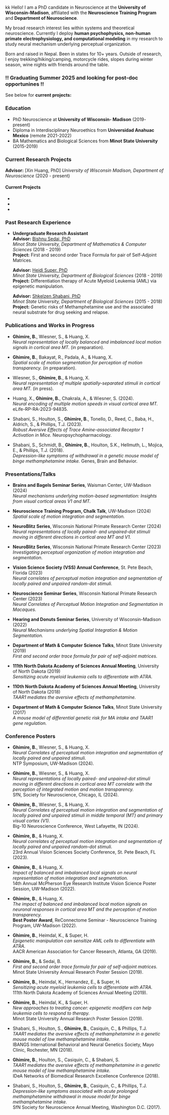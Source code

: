 

kk
Hello! I am a PhD candidate in Neuroscience at the **University of Wisconsin-Madison**, affiliated with the **Neuroscience Training Program** and **Department of Neuroscience**.

My broad research interest lies within systems and theoretical neuroscience. Currently I deploy **human psychophysics, non-human primate electrophysiology, and computational modeling** in my research to study neural mechanism underlying perceptual organization. 

Born and raised in Nepal. Been in states for 10+ years. Outside of research, I enjoy trekking/hiking/camping, motorcycle rides, slopes during winter season, wine nights with friends around the table. 

### !! Graduating Summer 2025 and looking for post-doc opportunines !!

See below for **current projects:**

### Education
- PhD Neuroscience at **University of Wisconsin- Madison** (2019- present)
- Diploma in Interdisciplinary Neuroethics from **Universidad Anahuac Mexico** (remote 2021-2022)
- BA Mathematics and Biological Sciences from **Minot State University** (2015-2019)

### Current Research Projects
 **Advisor:** [Xin Huang, PhD]
  *University of Wisconsin Madison, Department of Neuroscience* (2020 - present)
  #### Current Projects
- 
-
-

 
### Past Research Experience

- **Undergraduate Research Assistant**  
  **Advisor:** [Bishnu Sedai, PhD](https://www.minotstateu.edu/mathcs/faculty-staff/math/Sedai.shtml)  
  *Minot State University, Department of Mathematics & Computer Sciences* (2018 - 2019)  
  **Project:** First and second order Trace Formula for pair of Self-Adjoint Matrices.  

  **Advisor:** [Heidi Super, PhD](https://www.minotstateu.edu/superslab/index.shtml)  
  *Minot State University, Department of Biological Sciences* (2018 - 2019)  
  **Project:** Differentiation therapy of Acute Myeloid Leukemia (AML) via epigenetic manipulation.  

  **Advisor:** [Shkelzen Shabani, PhD](https://www.gvsu.edu/bms/zeni-shabani-281.htm)  
  *Minot State University, Department of Biological Sciences* (2015 - 2018)  
  **Project:** Genetic risks of Methamphetamine use and the associated neural substrate for drug seeking and relapse.

### Publications and Works in Progress

- **Ghimire, B.**, Wiesner, S., & Huang, X.  
  *Neural representation of locally balanced and imbalanced local motion signals in cortical area MT.* (in preparation).

- **Ghimire, B.**, Bakayat, R., Padala, A., & Huang, X.  
  *Spatial scale of motion segmentation for perception of motion transparency.* (in preparation).

- Wiesner, S., **Ghimire, B.**, & Huang, X.  
  *Neural representation of multiple spatially-separated stimuli in cortical area MT.* (in press).

- Huang, X., **Ghimire, B.**, Chakrala, A., & Wiesner, S. (2024).  
  *Neural encoding of multiple motion speeds in visual cortical area MT.* eLife-RP-RA-2023-94835.

- Shabani, S., Houlton, S., **Ghimire, B.**, Tonello, D., Reed, C., Baba, H., Aldrich, S., & Phillips, T.J. (2023).  
  *Robust Aversive Effects of Trace Amine-associated Receptor 1 Activation in Mice.* Neuropsychopharmacology.

- Shabani, S., Schmidt, B., **Ghimire, B.**, Houlton, S.K., Hellmuth, L., Mojica, E., & Phillips, T.J. (2018).  
  *Depression-like symptoms of withdrawal in a genetic mouse model of binge methamphetamine intake.* Genes, Brain and Behavior.


### Presentations/Talks

- **Brains and Bagels Seminar Series**, Waisman Center, UW-Madison (2024)  
  *Neural mechanisms underlying motion-based segmentation: Insights from visual cortical areas V1 and MT.*

- **Neuroscience Training Program, Chalk Talk**, UW-Madison (2024)  
  *Spatial scale of motion integration and segmentation.*

- **NeuroBlitz Series**, Wisconsin National Primate Research Center (2024)  
  *Neural representations of locally paired- and unpaired-dot stimuli moving in different directions in cortical area MT and V1.*

- **NeuroBlitz Series**, Wisconsin National Primate Research Center (2023)  
  *Investigating perceptual organization of motion integration and segmentation.*

- **Vision Science Society (VSS) Annual Conference**, St. Pete Beach, Florida (2023)  
  *Neural correlates of perceptual motion integration and segmentation of locally paired and unpaired random-dot stimuli.*

- **Neuroscience Seminar Series**, Wisconsin National Primate Research Center (2023)  
  *Neural Correlates of Perceptual Motion Integration and Segmentation in Macaques.*

- **Hearing and Donuts Seminar Series**, University of Wisconsin-Madison (2022)  
  *Neural Mechanisms underlying Spatial Integration & Motion Segmentation.*

- **Department of Math & Computer Science Talks**, Minot State University (2019)  
  *First and second order trace formula for pair of self-adjoint matrices.*

- **111th North Dakota Academy of Sciences Annual Meeting**, University of North Dakota (2019)  
  *Sensitizing acute myeloid leukemia cells to differentiate with ATRA.*

- **110th North Dakota Academy of Sciences Annual Meeting**, University of North Dakota (2018)  
  *TAAR1 mediates the aversive effects of methamphetamine.*

- **Department of Math & Computer Science Talks**, Minot State University (2017)  
  *A mouse model of differential genetic risk for MA intake and TAAR1 gene regulation.*

### Conference Posters

- **Ghimire, B.**, Wiesner, S., & Huang, X.  
  *Neural Correlates of perceptual motion integration and segmentation of locally paired and unpaired stimuli.*  
  NTP Symposium, UW-Madison (2024).

- **Ghimire, B.**, Wiesner, S., & Huang, X.  
  *Neural representations of locally paired- and unpaired-dot stimuli moving in different directions in cortical area MT correlate with the perception of integrated motion and motion transparency.*  
  SfN, Society for Neuroscience, Chicago, IL (2024).

- **Ghimire, B.**, Wiesner, S., & Huang, X.  
  *Neural Correlates of perceptual motion integration and segmentation of locally paired and unpaired stimuli in middle temporal (MT) and primary visual cortex (V1).*  
  Big-10 Neuroscience Conference, West Lafayette, IN (2024).

- **Ghimire, B.**, & Huang, X.  
  *Neural correlates of perceptual motion integration and segmentation of locally paired and unpaired random-dot stimuli.*  
  23rd Annual Vision Sciences Society Conference, St. Pete Beach, FL (2023).

- **Ghimire, B.**, & Huang, X.  
  *Impact of balanced and imbalanced local signals on neural representation of motion integration and segmentation.*  
  14th Annual McPherson Eye Research Institute Vision Science Poster Session, UW-Madison (2022).

- **Ghimire, B.**, & Huang, X.  
  *The impact of balanced and imbalanced local motion signals on neuronal responses in cortical area MT and the perception of motion transparency.*  
  **Best Poster Award**, ReConnectome Seminar - Neuroscience Training Program, UW-Madison (2022).

- **Ghimire, B.**, Heimdal, K., & Super, H.  
  *Epigenetic manipulation can sensitize AML cells to differentiate with ATRA.*  
  AACR American Association for Cancer Research, Atlanta, GA (2019).

- **Ghimire, B.**, & Sedai, B.  
  *First and second order trace formula for pair of self-adjoint matrices.*  
  Minot State University Annual Research Poster Session (2019).

- **Ghimire, B.**, Heimdal, K., Hernandez, E., & Super, H.  
  *Sensitizing acute myeloid leukemia cells to differentiate with ATRA.*  
  111th North Dakota Academy of Sciences Annual Meeting (2019).

- **Ghimire, B.**, Heimdal, K., & Super, H.  
  *New approaches to treating cancer: epigenetic modifiers can help leukemia cells to respond to therapy.*  
  Minot State University Annual Research Poster Session (2019).

- Shabani, S., Houlton, S., **Ghimire, B.**, Casiquin, C., & Phillips, T.J.  
  *TAAR1 mediates the aversive effects of methamphetamine in a genetic mouse model of low methamphetamine intake.*  
  IBANGS International Behavioral and Neural Genetics Society, Mayo Clinic, Rochester, MN (2018).

- **Ghimire, B.**, Houlton, S., Casiquin, C., & Shabani, S.  
  *TAAR1 mediates the aversive effects of methamphetamine in a genetic mouse model of low methamphetamine intake.*  
  IDeA Networks of Biomedical Research Excellence Conference (2018).

- Shabani, S., Houlton, S., **Ghimire, B.**, Casiquin, C., & Phillips, T.J.  
  *Depression-like symptoms associated with acute prolonged methamphetamine withdrawal in mouse model for binge methamphetamine intake.*  
  SfN Society for Neuroscience Annual Meeting, Washington D.C. (2017).




